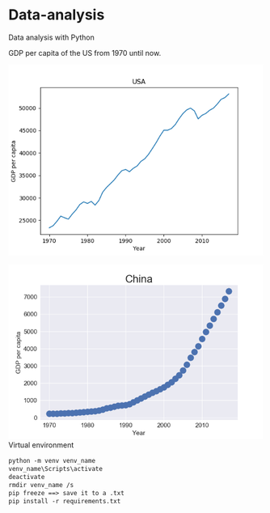 # Data-analysis
Data analysis with Python

GDP per capita of the US from 1970 until now.

![graph](Figure_1.png)

![graph](Figure_2.png)
Virtual environment
```
python -m venv venv_name
venv_name\Scripts\activate
deactivate
rmdir venv_name /s
pip freeze ==> save it to a .txt
pip install -r requirements.txt
```
